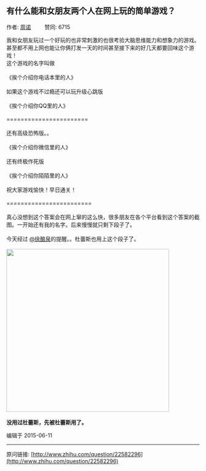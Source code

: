 ## 有什么能和女朋友两个人在网上玩的简单游戏？

作者: [周诺](http://www.zhihu.com/people/zhounuo)&nbsp;&nbsp;&nbsp;&nbsp;&nbsp;&nbsp;&nbsp;&nbsp; 赞同: 6715


我和女朋友玩过一个好玩的也非常刺激的也很考验大脑思维能力和想象力的游戏。甚至都不用上网也能让你俩打发一天的时间甚至接下来的好几天都要回味这个游戏！ <br>这个游戏的名字叫做 <br><br>《挨个介绍你电话本里的人》 <br><br> 如果这个游戏不过瘾还可以玩升级心跳版 <br><br> 《挨个介绍你QQ里的人》 <br><br> ======================= <br><br>还有高级恐怖版。。 <br><br> 《挨个介绍你微信里的人》 <br><br> 还有终极作死版 <br><br> 《挨个介绍你陌陌里的人》<br><br> 祝大家游戏愉快！早日通关！<br><br>========================<br><br>真心没想到这个答案会在网上窜的这么快，很多朋友在各个平台看到这个答案的截图。一开始还有我的名字。后来慢慢就只剩下段子了。 <br><br>今天经过 <a data-hash="d57fda570dcc03d00de0e7a5d6e8b780" href="http://www.zhihu.com/people/d57fda570dcc03d00de0e7a5d6e8b780" class="member_mention" data-tip="p$b$d57fda570dcc03d00de0e7a5d6e8b780">@徐酿泉</a>的提醒。。杜蕾斯也用上这个段子了。<br><br><img src="http://pic3.zhimg.com/6bbc7eb10010a605bf3fd7de0ba32d96_b.jpg" data-rawwidth="424" data-rawheight="776" class="origin_image zh-lightbox-thumb" width="424" data-original="http://pic3.zhimg.com/6bbc7eb10010a605bf3fd7de0ba32d96_r.jpg"><br><br><b>没用过杜蕾斯，先被杜蕾斯用了。</b>



编辑于 2015-06-11



---
原问链接: [http://www.zhihu.com/question/22582296](http://www.zhihu.com/question/22582296)